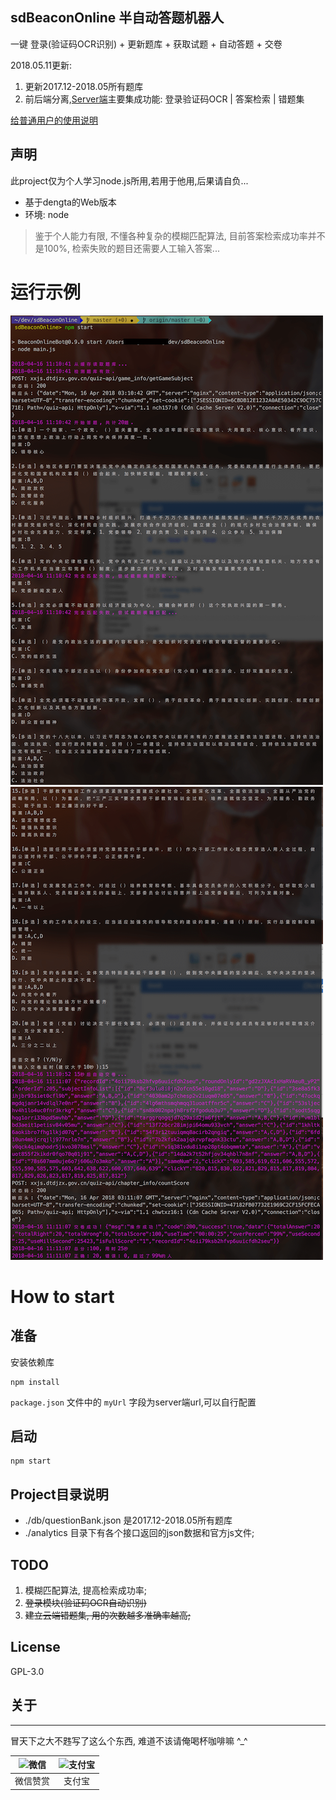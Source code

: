 ## sdBeaconOnline 半自动答题机器人
一键 登录(验证码OCR识别) + 更新题库 + 获取试题 + 自动答题 + 交卷

2018.05.11更新:
1. 更新2017.12-2018.05所有题库
2. 前后端分离,[Server端](https://github.com/JesseWo/sdBeaconOnlineBot-server)主要集成功能: 登录验证码OCR | 答案检索 | 错题集


[给普通用户的使用说明](https://www.jianshu.com/p/2f32b76b9bf4)

## 声明
此project仅为个人学习node.js所用,若用于他用,后果请自负...

- 基于dengta的Web版本
- 环境: node

> 鉴于个人能力有限, 不懂各种复杂的模糊匹配算法, 目前答案检索成功率并不是100%, 检索失败的题目还需要人工输入答案...

# 运行示例
![运行示例1](./images/sample1.png)![运行示例2](./images/sample2.png)

# How to start
## 准备
安装依赖库
```
npm install
```

```package.json``` 文件中的 ```myUrl``` 字段为server端url,可以自行配置

## 启动
```
npm start
```

## Project目录说明
* ./db/questionBank.json 是2017.12-2018.05所有题库
* ./analytics 目录下有各个接口返回的json数据和官方js文件;


## TODO 
1. 模糊匹配算法, 提高检索成功率;
2. ~~登录模块(验证码OCR自动识别)~~
3. ~~建立云端错题集, 用的次数越多准确率越高;~~

## License
GPL-3.0


## 关于
---

冒天下之大不韪写了这么个东西, 难道不该请俺喝杯咖啡嘛 ^_^

| ![微信](./images/wxpay_me.png) | ![支付宝](./images/alipay_me.jpeg) |
| :-:   | :-: |
| 微信赞赏 | 支付宝 |

